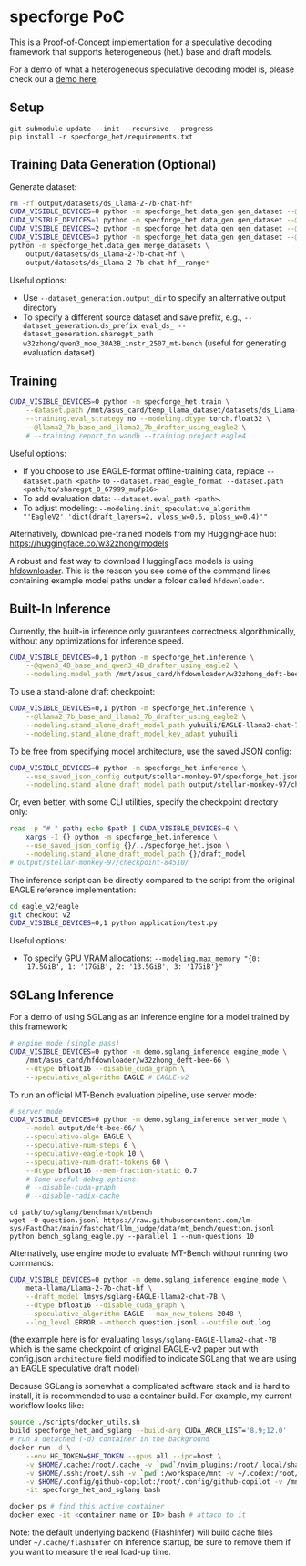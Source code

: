 # specforge PoC
This is a Proof-of-Concept implementation for a speculative decoding framework that supports heterogeneous (het.) base and draft models.

For a demo of what a heterogeneous speculative decoding model is, please check out a [demo here](./demo/concept.py).

## Setup
```
git submodule update --init --recursive --progress
pip install -r specforge_het/requirements.txt
```

## Training Data Generation (Optional)
Generate dataset:
```sh
rm -rf output/datasets/ds_Llama-2-7b-chat-hf*
CUDA_VISIBLE_DEVICES=0 python -m specforge_het.data_gen gen_dataset --@llama2_7b --ds_range 0,17500
CUDA_VISIBLE_DEVICES=1 python -m specforge_het.data_gen gen_dataset --@llama2_7b --ds_range 17500,35000
CUDA_VISIBLE_DEVICES=2 python -m specforge_het.data_gen gen_dataset --@llama2_7b --ds_range 35000,52500
CUDA_VISIBLE_DEVICES=3 python -m specforge_het.data_gen gen_dataset --@llama2_7b --ds_range 52500,69999
python -m specforge_het.data_gen merge_datasets \
    output/datasets/ds_Llama-2-7b-chat-hf \
    output/datasets/ds_Llama-2-7b-chat-hf__range*
```

Useful options:
* Use `--dataset_generation.output_dir` to specify an alternative output directory
* To specify a different source dataset and save prefix, e.g., `--dataset_generation.ds_prefix eval_ds_ --dataset_generation.sharegpt_path w32zhong/qwen3_moe_30A3B_instr_2507_mt-bench` (useful for generating evaluation dataset)

## Training
```sh
CUDA_VISIBLE_DEVICES=0 python -m specforge_het.train \
    --dataset.path /mnt/asus_card/temp_llama_dataset/datasets/ds_Llama-2-7b-chat-hf \
    --training.eval_strategy no --modeling.dtype torch.float32 \
    --@llama2_7b_base_and_llama2_7b_drafter_using_eagle2 \
    # --training.report_to wandb --training.project eagle4
```

Useful options:
* If you choose to use EAGLE-format offline-training data, replace `--dataset.path <path>` to `--dataset.read_eagle_format --dataset.path <path/to/sharegpt_0_67999_mufp16>`
* To add evaluation data: `--dataset.eval_path <path>`.
* To adjust modeling: `--modeling.init_speculative_algorithm "'EagleV2','dict(draft_layers=2, vloss_w=0.6, ploss_w=0.4)'"`

Alternatively, download pre-trained models from my HuggingFace hub: https://huggingface.co/w32zhong/models

A robust and fast way to download HuggingFace models is using [hfdownloader](https://github.com/bodaay/HuggingFaceModelDownloader).
This is the reason you see some of the command lines containing example model paths under a folder called `hfdownloader`.

## Built-In Inference
Currently, the built-in inference only guarantees correctness algorithmically, without any optimizations for inference speed.
```sh
CUDA_VISIBLE_DEVICES=0,1 python -m specforge_het.inference \
    --@qwen3_4B_base_and_qwen3_4B_drafter_using_eagle2 \
    --modeling.model_path /mnt/asus_card/hfdownloader/w32zhong_deft-bee-66
```

To use a stand-alone draft checkpoint:
```sh
CUDA_VISIBLE_DEVICES=0,1 python -m specforge_het.inference \
    --@llama2_7b_base_and_llama2_7b_drafter_using_eagle2 \
    --modeling.stand_alone_draft_model_path yuhuili/EAGLE-llama2-chat-7B \
    --modeling.stand_alone_draft_model_key_adapt yuhuili
```

To be free from specifying model architecture, use the saved JSON config:
```sh
CUDA_VISIBLE_DEVICES=0 python -m specforge_het.inference \
    --use_saved_json_config output/stellar-monkey-97/specforge_het.json \
    --modeling.stand_alone_draft_model_path output/stellar-monkey-97/checkpoint-84510/draft_model
```
Or, even better, with some CLI utilities, specify the checkpoint directory only:
```sh
read -p "# " path; echo $path | CUDA_VISIBLE_DEVICES=0 \
    xargs -I {} python -m specforge_het.inference \
    --use_saved_json_config {}/../specforge_het.json \
    --modeling.stand_alone_draft_model_path {}/draft_model
# output/stellar-monkey-97/checkpoint-84510/
```

The inference script can be directly compared to the script from the original EAGLE reference implementation:
```sh
cd eagle_v2/eagle
git checkout v2
CUDA_VISIBLE_DEVICES=0,1 python application/test.py
```

Useful options:
* To specify GPU VRAM allocations: `--modeling.max_memory "{0: '17.5GiB', 1: '17GiB', 2: '13.5GiB', 3: '17GiB'}"`

## SGLang Inference
For a demo of using SGLang as an inference engine for a model trained by this framework:
```sh
# engine mode (single pass)
CUDA_VISIBLE_DEVICES=0 python -m demo.sglang_inference engine_mode \
    /mnt/asus_card/hfdownloader/w32zhong_deft-bee-66 \
    --dtype bfloat16 --disable_cuda_graph \
    --speculative_algorithm EAGLE # EAGLE-v2
```

To run an official MT-Bench evaluation pipeline, use server mode:
```sh
# server mode
CUDA_VISIBLE_DEVICES=0 python -m demo.sglang_inference server_mode \
    --model output/deft-bee-66/ \
    --speculative-algo EAGLE \
    --speculative-num-steps 6 \
    --speculative-eagle-topk 10 \
    --speculative-num-draft-tokens 60 \
    --dtype bfloat16 --mem-fraction-static 0.7
    # Some useful debug options:
    # --disable-cuda-graph
    # --disable-radix-cache
```
```
cd path/to/sglang/benchmark/mtbench
wget -O question.jsonl https://raw.githubusercontent.com/lm-sys/FastChat/main/fastchat/llm_judge/data/mt_bench/question.jsonl
python bench_sglang_eagle.py --parallel 1 --num-questions 10
```

Alternatively, use engine mode to evaluate MT-Bench without running two commands:
```sh
CUDA_VISIBLE_DEVICES=0 python -m demo.sglang_inference engine_mode \
    meta-llama/Llama-2-7b-chat-hf \
    --draft_model lmsys/sglang-EAGLE-llama2-chat-7B \
    --dtype bfloat16 --disable_cuda_graph \
    --speculative_algorithm EAGLE --max_new_tokens 2048 \
    --log_level ERROR --mtbench question.jsonl --outfile out.log

```
(the example here is for evaluating `lmsys/sglang-EAGLE-llama2-chat-7B` which is
the same checkpoint of original EAGLE-v2 paper but with config.json `architecture`
field modified to indicate SGLang that we are using an EAGLE speculative draft model)

Because SGLang is somewhat a complicated software stack and is hard to install,
it is recommended to use a container build. For example, my current workflow looks like:
```sh
source ./scripts/docker_utils.sh
build specforge_het_and_sglang --build-arg CUDA_ARCH_LIST='8.9;12.0'
# run a detached (-d) container in the background
docker run -d \
    --env HF_TOKEN=$HF_TOKEN --gpus all --ipc=host \
    -v $HOME/.cache:/root/.cache -v `pwd`/nvim_plugins:/root/.local/share/nvim \
    -v $HOME/.ssh:/root/.ssh -v `pwd`:/workspace/mnt -v ~/.codex:/root/.codex \
    -v $HOME/.config/github-copilot:/root/.config/github-copilot -v /mnt:/mnt \
    -it specforge_het_and_sglang bash

docker ps # find this active container
docker exec -it <container name or ID> bash # attach to it
```

Note: the default underlying backend (FlashInfer) will build cache files under `~/.cache/flashinfer` on inference startup, be sure to remove them if you want to measure the real load-up time.
